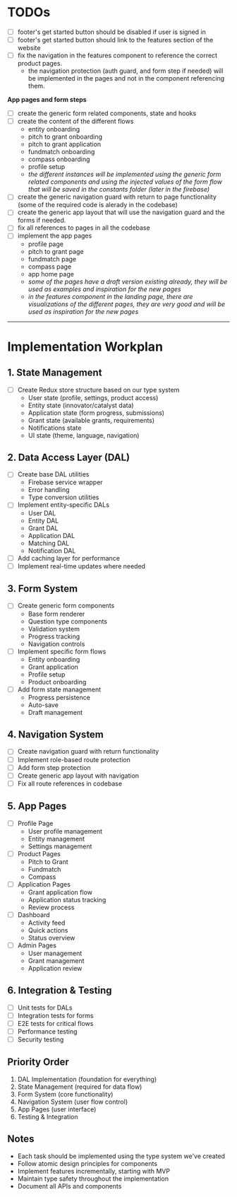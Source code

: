 # TODOs

- [ ] footer's get started button should be disabled if user is signed in
- [ ] footer's get started button should link to the features section of the website
- [ ] fix the navigation in the features component to reference the correct product pages.
    - the navigation protection (auth guard, and form step if needed) will be implemented in the pages and not in the component referencing them.

**App pages and form steps**

- [ ] create the generic form related components, state and hooks
- [ ] create the content of the different flows
    - entity onboarding
    - pitch to grant onboarding
    - pitch to grant application
    - fundmatch onboarding
    - compass onboarding
    - profile setup
    - _the different instances will be implemented using the generic form related components and using the injected values of the form flow that will be saved in the constants folder (later in the firebase)_
- [ ] create the generic navigation guard with return to page functionality (some of the required code is alerady in the codebase)
- [ ] create the generic app layout that will use the navigation guard and the forms if needed.
- [ ] fix all references to pages in all the codebase
- [ ] implement the app pages
    - profile page
    - pitch to grant page
    - fundmatch page
    - compass page
    - app home page
    - _some of the pages have a draft version existing already, they will be used as examples and inspiration for the new pages_
    - _in the features component in the landing page, there are visualizations of the different pages, they are very good and will be used as inspiration for the new pages_

---

# Implementation Workplan

## 1. State Management
- [ ] Create Redux store structure based on our type system
  - User state (profile, settings, product access)
  - Entity state (innovator/catalyst data)
  - Application state (form progress, submissions)
  - Grant state (available grants, requirements)
  - Notifications state
  - UI state (theme, language, navigation)

## 2. Data Access Layer (DAL)
- [ ] Create base DAL utilities
  - Firebase service wrapper
  - Error handling
  - Type conversion utilities
- [ ] Implement entity-specific DALs
  - User DAL
  - Entity DAL
  - Grant DAL
  - Application DAL
  - Matching DAL
  - Notification DAL
- [ ] Add caching layer for performance
- [ ] Implement real-time updates where needed

## 3. Form System
- [ ] Create generic form components
  - Base form renderer
  - Question type components
  - Validation system
  - Progress tracking
  - Navigation controls
- [ ] Implement specific form flows
  - Entity onboarding
  - Grant application
  - Profile setup
  - Product onboarding
- [ ] Add form state management
  - Progress persistence
  - Auto-save
  - Draft management

## 4. Navigation System
- [ ] Create navigation guard with return functionality
- [ ] Implement role-based route protection
- [ ] Add form step protection
- [ ] Create generic app layout with navigation
- [ ] Fix all route references in codebase

## 5. App Pages
- [ ] Profile Page
  - User profile management
  - Entity management
  - Settings management
- [ ] Product Pages
  - Pitch to Grant
  - Fundmatch
  - Compass
- [ ] Application Pages
  - Grant application flow
  - Application status tracking
  - Review process
- [ ] Dashboard
  - Activity feed
  - Quick actions
  - Status overview
- [ ] Admin Pages
  - User management
  - Grant management
  - Application review

## 6. Integration & Testing
- [ ] Unit tests for DALs
- [ ] Integration tests for forms
- [ ] E2E tests for critical flows
- [ ] Performance testing
- [ ] Security testing

## Priority Order
1. DAL Implementation (foundation for everything)
2. State Management (required for data flow)
3. Form System (core functionality)
4. Navigation System (user flow control)
5. App Pages (user interface)
6. Testing & Integration

## Notes
- Each task should be implemented using the type system we've created
- Follow atomic design principles for components
- Implement features incrementally, starting with MVP
- Maintain type safety throughout the implementation
- Document all APIs and components 